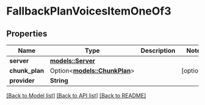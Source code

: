 # FallbackPlanVoicesItemOneOf3

## Properties

Name | Type | Description | Notes
------------ | ------------- | ------------- | -------------
**server** | [**models::Server**](Server.md) |  | 
**chunk_plan** | Option<[**models::ChunkPlan**](ChunkPlan.md)> |  | [optional]
**provider** | **String** |  | 

[[Back to Model list]](../README.md#documentation-for-models) [[Back to API list]](../README.md#documentation-for-api-endpoints) [[Back to README]](../README.md)



